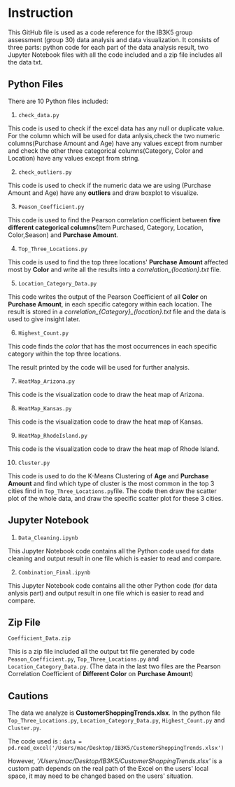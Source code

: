 
# Instruction
This GitHub file is used as a code reference for the IB3K5 group assessment (group 30) data analysis and data visualization. It consists of three parts: python code for each part of the data analysis result, two Jupyter Notebook files with all the code included and a zip file includes all the data txt.

## Python Files
There are 10 Python files included:

1. `check_data.py`

This code is used to check if the excel data has any null or duplicate value. For the column which will be used for data anlysis,check the two numeric columns(Purchase Amount and Age) have any values except from number and check the other three categorical columns(Category, Color and Location) have any values except from string.

2. `check_outliers.py`

This code is used to check if the numeric data we are using (Purchase Amount and Age) have any **outliers** and draw boxplot to visualize.

3. `Peason_Coefficient.py`

This code is used to find the Pearson correlation coefficient between **five different categorical columns**(Item Purchased, Category, Location, Color,Season) and **Purchase Amount**. 

4. `Top_Three_Locations.py`

This code is used to find the top three locations' **Purchase Amount** affected most by **Color** and write all the results into a *correlation_{location}.txt* file.

5. `Location_Category_Data.py`

This code writes the output of the Pearson Coefficient of all **Color** on **Purchase Amount**, in each specific category within each location. The result is stored in a *correlation_{Category}_{location}.txt* file and the data is used to give insight later.

6. `Highest_Count.py`

This code finds the *color* that has the most occurrences in each specific category within the top three locations. 

The result printed by the code will be used for further analysis.

7. `HeatMap_Arizona.py`

This code is the visualization code to draw the heat map of Arizona.

8. `HeatMap_Kansas.py`

This code is the visualization code to draw the heat map of Kansas.

9. `HeatMap_RhodeIsland.py`

This code is the visualization code to draw the heat map of Rhode Island.

10. `Cluster.py`

This code is used to do the K-Means Clustering of **Age** and **Purchase Amount** and find which type of cluster is the most common in the top 3 cities find in `Top_Three_Locations.py`file.
The code then draw the scatter plot of the whole data, and draw the specific scatter plot for these 3 cities.

## Jupyter Notebook

1. `Data_Cleaning.ipynb`

This Jupyter Notebook code contains all the Python code used for data cleaning and output result in one file which is easier to read and compare.

2. `Combination_Final.ipynb`

This Jupyter Notebook code contains all the other Python code (for data anlysis part) and output result in one file which is easier to read and compare.

## Zip File
`Coefficient_Data.zip`

This is a zip file included all the output txt file generated by code `Peason_Coefficient.py`, `Top_Three_Locations.py` and `Location_Category_Data.py`.
(The data in the last two files are the Pearson Correlation Coefficient of **Different Color** on **Purchase Amount**) 

## Cautions
The data we analyze is **CustomerShoppingTrends.xlsx**.
In the python file `Top_Three_Locations.py`, `Location_Category_Data.py`, `Highest_Count.py` and `Cluster.py`.

The code used is :
`data = pd.read_excel('/Users/mac/Desktop/IB3K5/CustomerShoppingTrends.xlsx')`

However, *'/Users/mac/Desktop/IB3K5/CustomerShoppingTrends.xlsx'* is a custom path depends on the real path of the Excel on the users' local space, it may need to be changed based on the users' situation.


